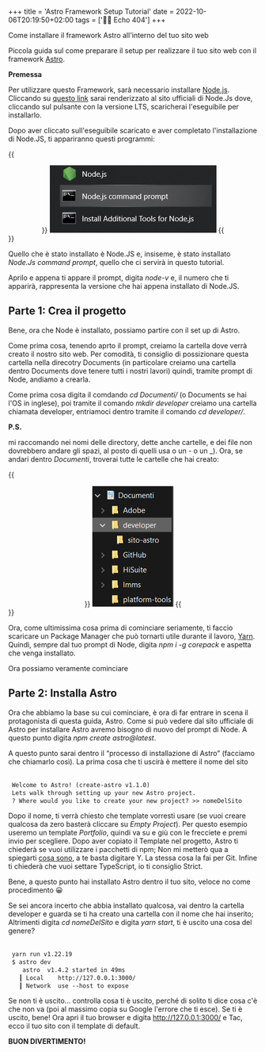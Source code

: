 +++
title = 'Astro Framework Setup Tutorial'
date = 2022-10-06T20:19:50+02:00
tags = ['👨‍💻 Echo 404']
+++

Come installare il framework Astro all'interno del tuo sito web

Piccola guida sul come preparare il setup per realizzare il tuo sito web con il framework [Astro](https://astro.build/).

**Premessa**

Per utilizzare questo Framework, sarà necessario installare [Node.js](https://nodejs.org/en/). Cliccando su [questo link](https://nodejs.org/en/)</a> sarai renderizzato al sito ufficiali di Node.Js dove, cliccando sul pulsante con la versione LTS, scaricherai l'eseguibile per installarlo.

Dopo aver cliccato sull'eseguibile scaricato e aver completato l'installazione di Node.JS, ti appariranno questi programmi:

{{<center>}}
    <img src="https://raw.githubusercontent.com/mattiaudisio/piacerematthew/main/public/images/posts/node1.png" id="imgArticle">
{{</center>}}

Quello che è stato installato è Node.JS e, insiseme, è stato installato _Node.Js command prompt_, quello che ci servirà in questo tutorial.

Aprilo e appena ti appare il prompt, digita _node-v_ e, il numero che ti apparirà, rappresenta la versione che hai appena installato di Node.JS.


## Parte 1: Crea il progetto

Bene, ora che Node è installato, possiamo partire con il set up di Astro.

Come prima cosa, tenendo aprto il prompt, creiamo la cartella dove verrà creato il nostro sito web. Per comodità, ti consiglio di possizionare questa cartella nella direcotry Documents (in particolare creiamo una cartella dentro Documents dove tenere tutti i nostri lavori) quindi, tramite prompt di Node, andiamo a crearla.

Come prima cosa digita il comdando _cd Documenti/_ (o Documents se hai l'OS in inglese), poi tramite il comando _mkdir developer_ creiamo una cartella chiamata developer, entriamoci dentro tramite il comando _cd developer/_.

**P.S.**

mi raccomando nei nomi delle directory, dette anche cartelle, e dei file non dovrebbero andare gli spazi, al posto di quelli usa o un - o un _).
Ora, se andari dentro _Documenti_, troverai tutte le cartelle che hai creato:

{{<center>}}
    <img src="https://raw.githubusercontent.com/mattiaudisio/piacerematthew/main/public/images/posts/node2.png" id="imgArticle">
{{</center>}}

Ora, come ultimissima cosa prima di cominciare seriamente, ti faccio scaricare un Package Manager che può tornarti utile durante il lavoro, [Yarn](https://yarnpkg.com/). Quindi, sempre dal tuo prompt di Node, digita _npm i -g corepack_ e aspetta che venga installato.

Ora possiamo veramente cominciare

## Parte 2: Installa Astro

Ora che abbiamo la base su cui cominciare, è ora di far entrare in scena il protagonista di questa guida, Astro. Come si può vedere dal sito ufficiale di Astro per installare Astro avremo bisogno di nuovo del prompt di Node. A questo punto digita _npm create astro@latest_.

A questo punto sarai dentro il “processo di installazione di Astro” (facciamo che chiamarlo così). La prima cosa che ti uscirà è mettere il nome del sito

```

 Welcome to Astro! (create-astro v1.1.0)
 Lets walk through setting up your new Astro project.
 ? Where would you like to create your new project? >> nomeDelSito

```

Dopo il nome, ti verrà chiesto che template vorresti usare (se vuoi creare qualcosa da zero basterà cliccare su _Empty Project_). Per questo esempio useremo un template _Portfolio_, quindi va su e giù con le frecciete e premi invio per scegliere. Dopo aver copiato il Template nel progetto, Astro ti chiederà se vuoi utilizzare i pacchetti di npm; Non mi metterò qua a spiegarti [cosa sono](https://it.wikipedia.org/wiki/Npm_(software)), a te basta digitare Y. La stessa cosa la fai per Git. Infine ti chiederà che vuoi settare TypeScript, io ti consiglio Strict.

Bene, a questo punto hai installato Astro dentro il tuo sito, veloce no come procedimento 😀

Se sei ancora incerto che abbia installato qualcosa, vai dentro la cartella developer e guarda se ti ha creato una cartella con il nome che hai inserito; Altrimenti digita _cd nomeDelSito_ e digita _yarn start_, ti è uscito una cosa del genere?

```

 yarn run v1.22.19
 $ astro dev
    astro  v1.4.2 started in 49ms
   ┃ Local    http://127.0.0.1:3000/
   ┃ Network  use --host to expose

```

Se non ti è uscito... controlla cosa ti è uscito, perché di solito ti dice cosa c'è che non va (poi al massimo copia su Google l'errore che ti esce).
Se ti è uscito, bene! Ora apri il tuo browser e digita http://127.0.0.1:3000/ e Tac, ecco il tuo sito con il template di default.

**BUON DIVERTIMENTO!**